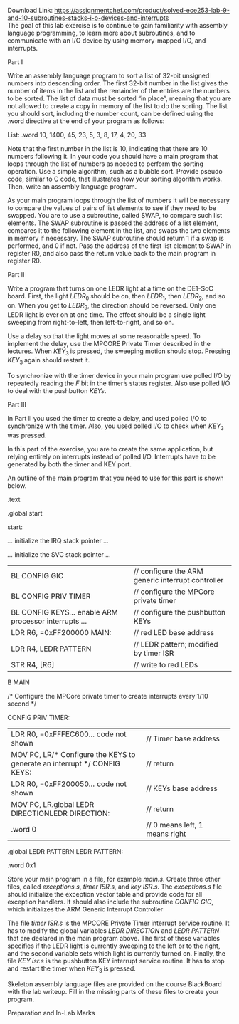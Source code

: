 Download Link: https://assignmentchef.com/product/solved-ece253-lab-9-and-10-subroutines-stacks-i-o-devices-and-interrupts
<br>
The goal of this lab exercise is to continue to gain familiarity with assembly language programming, to learn more about subroutines, and to communicate with an I/O device by using memory-mapped I/O, and interrupts.

Part I

Write an assembly language program to sort a list of 32-bit unsigned numbers into descending order. The first 32-bit number in the list gives the number of items in the list and the remainder of the entries are the numbers to be sorted. The list of data must be sorted “in place”, meaning that you are not allowed to create a copy in memory of the list to do the sorting. The list you should sort, including the number count, can be defined using the .word directive at the end of your program as follows:

List:       .word       10, 1400, 45, 23, 5, 3, 8, 17, 4, 20, 33

Note that the first number in the list is 10, indicating that there are 10 numbers following it. In your code you should have a main program that loops through the list of numbers as needed to perform the sorting operation. Use a simple algorithm, such as a bubble sort. Provide pseudo code, similar to C code, that illustrates how your sorting algorithm works. Then, write an assembly language program.

As your main program loops through the list of numbers it will be necessary to compare the values of pairs of list elements to see if they need to be swapped. You are to use a subroutine, called SWAP, to compare such list elements. The SWAP subroutine is passed the address of a list element, compares it to the following element in the list, and swaps the two elements in memory if necessary. The SWAP subroutine should return 1 if a swap is performed, and 0 if not. Pass the address of the first list element to SWAP in register R0, and also pass the return value back to the main program in register R0.

Part II

Write a program that turns on one LEDR light at a time on the DE1-SoC board. First, the light <em>LEDR</em><sub>0 </sub>should be on, then <em>LEDR</em><sub>1</sub>, then <em>LEDR</em><sub>2</sub>, and so on. When you get to <em>LEDR</em><sub>9</sub>, the direction should be reversed. Only one LEDR light is ever on at one time. The effect should be a single light sweeping from right-to-left, then left-to-right, and so on.

Use a delay so that the light moves at some reasonable speed. To implement the delay, use the MPCORE Private Timer described in the lectures. When <em>KEY</em><sub>3 </sub>is pressed, the sweeping motion should stop. Pressing <em>KEY</em><sub>3 </sub>again should restart it.

To synchronize with the timer device in your main program use polled I/O by repeatedly reading the <em>F </em>bit in the timer’s status register. Also use polled I/O to deal with the pushbutton <em>KEYs</em>.

Part III

In Part II you used the timer to create a delay, and used polled I/O to synchronize with the timer. Also, you used polled I/O to check when <em>KEY</em><sub>3 </sub>was pressed.

In this part of the exercise, you are to create the same application, but relying entirely on interrupts instead of polled I/O. Interrupts have to be generated by both the timer and KEY port.

An outline of the main program that you need to use for this part is shown below.

.text

.global      start

start:

<em>… </em>initialize the IRQ stack pointer <em>…</em>

<em>… </em>initialize the SVC stack pointer <em>…</em>

<table width="576">

 <tbody>

  <tr>

   <td width="316">                  BL              CONFIG GIC</td>

   <td width="260">// configure the ARM generic interrupt controller</td>

  </tr>

  <tr>

   <td width="316">                  BL               CONFIG PRIV TIMER</td>

   <td width="260">// configure the MPCore private timer</td>

  </tr>

  <tr>

   <td width="316">                  BL               CONFIG KEYS<em>… </em>enable ARM processor interrupts <em>…</em></td>

   <td width="260">// configure the pushbutton KEYs</td>

  </tr>

  <tr>

   <td width="316">LDR      R6, =0xFF200000 MAIN:</td>

   <td width="260">// red LED base address</td>

  </tr>

  <tr>

   <td width="316">                  LDR            R4, LEDR PATTERN</td>

   <td width="260">// LEDR pattern; modified by timer ISR</td>

  </tr>

  <tr>

   <td width="316">                  STR           R4, [R6]</td>

   <td width="260">// write to red LEDs</td>

  </tr>

 </tbody>

</table>

B               MAIN

/* Configure the MPCore private timer to create interrupts every 1/10 second */

CONFIG PRIV TIMER:

<table width="470">

 <tbody>

  <tr>

   <td width="288">                  LDR          R0, =0xFFFEC600<em>… </em>code not shown</td>

   <td width="182">// Timer base address</td>

  </tr>

  <tr>

   <td width="288">                  MOV         PC, LR/* Configure the KEYS to generate an interrupt */ CONFIG KEYS:</td>

   <td width="182">// return</td>

  </tr>

  <tr>

   <td width="288">                  LDR          R0, =0xFF200050<em>… </em>code not shown</td>

   <td width="182">// KEYs base address</td>

  </tr>

  <tr>

   <td width="288">                  MOV         PC, LR.global        LEDR DIRECTIONLEDR DIRECTION:</td>

   <td width="182">// return</td>

  </tr>

  <tr>

   <td width="288">                  .word       0</td>

   <td width="182">// 0 means left, 1 means right</td>

  </tr>

 </tbody>

</table>

.global            LEDR PATTERN LEDR PATTERN:

.word       0x1

Store your main program in a file, for example <em>main.s</em>. Create three other files, called <em>exceptions.s</em>, <em>timer ISR.s</em>, and <em>key ISR.s</em>. The <em>exceptions.s </em>file should initialize the exception vector table and provide code for all exception handlers. It should also include the subroutine <em>CONFIG GIC</em>, which initializes the ARM Generic Interrupt Controller

The file <em>timer ISR.s </em>is the MPCORE Private Timer interrupt service routine. It has to modify the global variables <em>LEDR DIRECTION </em>and <em>LEDR PATTERN </em>that are declared in the main program above. The first of these variables specifies if the LEDR light is currently sweeping to the left or to the right, and the second variable sets which light is currently turned on. Finally, the file <em>KEY isr.s </em>is the pushbutton KEY interrupt service routine. It has to stop and restart the timer when <em>KEY</em><sub>3 </sub>is pressed.

Skeleton assembly language files are provided on the course BlackBoard with the lab writeup. Fill in the missing parts of these files to create your program.

Preparation and In-Lab Marks